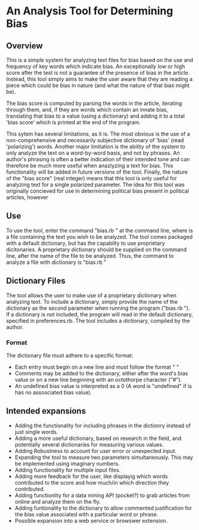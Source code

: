 # An Analysis Tool for Determining Bias #

## Overview ##

This is a simple system for analyzing text files for bias based on the use and frequency of key words which indicate bias. An exceptionally low or high score after the test is not a guarantee of the presence of bias in the article. Instead, this tool simply aims to make the user aware that they are reading a piece which could be bias in nature (and what the nature of that bias might be).

The bias score is computed by parsing the words in the article, iterating through them, and, if they are words which contain an innate bias, translating that bias to a value (using a dictionary) and adding it to a total 'bias score' which is printed at the end of the program.

This sytem has several limitations, as it is. The most obvious is the use of a non-comprehensive and necessarily subjective dictionary of 'bias' (read 'polarizing') words. Another major limitation is the ability of the system to only analyze the text on a word-by-word basis, and not by phrases. An author's phrasing is often a better indication of their intended tone and can therefore be much more useful when anazlyzing a text for bias. This functionality will be added in future versions of the tool. Finally, the nature of the "bias score" (real integer) means that this tool is only useful for analyzing text for a single polarized parameter. The idea for this tool was originally concieved for use in determining political bias present in political articles, however 

## Use ##

To use the tool, enter the command "bias.rb <FILENAME>" at the command line, where <FILENAME> is a file containing the text you wish to be analyzed. The tool comes packaged with a default dictionary, but has the capabilty to use proprietary dicitonaries. A proprietary dictionary should be supplied on the command line, after the name of the file to be analyzed. Thus, the command to analyze a file with dictionary <DICTIONARY> is "bias.rb <FILENAME> <DICTIONARY>"

## Dictionary Files ##

The tool allows the user to make use of a proprietary dictionary when analyzing text. To include a dictionary, simply provide the name of the dictionary as the second parameter when running the program ("bias.rb <FILENAME> <DICTIONARY>"). If a dictionary is not included, the program will read in the default dictionary, specified in preferences.rb. The tool includes a dictionary, compiled by the author.

### Format ###

The dictionary file must adhere to a specific format:

* Each entry must begin on a new line and must follow the format "<WORD> <BIAS VALUE>"
* Comments may be added to the dictionary, either after the word's bias value or on a new line beginning with an octothorpe character ("#"). 
* An undefined bias value is interpreted as a 0 (A word is "undefined" if is has no assosciated bias value).


## Intended expansions ##

* Adding the functionality for including phrases in the dictionry instead of just single words.
* Adding a more useful dictionary, based on research in the field, and potentially several dictionaries for measuring various values.
* Adding Robustness to account for user error or unexpected input.
* Expanding the tool to measure two parameters simultaneously. This may be implemented using imaginary numbers.
* Adding functionality for multiple input files.
* Adding more feedback for the user, like displayig which words contributed to the score and how much/in which direction they contributed.
* Adding functionlity for a data mining API (pocket?) to grab articles from online and analyze them on the fly.
* Adding funtionality to the dictionary to allow commented justification for the bias value associated with a particular word or phrase.
* Possible expansion into a web service or browswer extension.